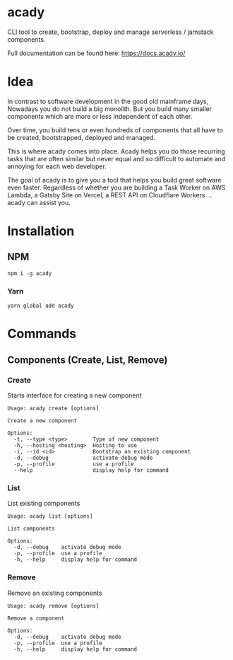 # acady

CLI tool to create, bootstrap, deploy and manage serverless / jamstack components.

Full documentation can be found here: https://docs.acady.io/

# Idea
In contrast to software development in the good old mainframe days, Nowadays you do not build a big monolith.
But you build many smaller components which are more or less independent of each other.

Over time, you build tens or even hundreds of components that all have to be created, bootstrapped, deployed and managed.

This is where acady comes into place. Acady helps you do those recurring tasks that are often similar but never equal and so difficult to automate and annoying for each web developer.

The goal of acady is to give you a tool that helps you build great software even faster.
Regardless of whether you are building a Task Worker on AWS Lambda, a Gatsby Site on Vercel, a REST API on Cloudflare Workers ... acady can assist you.

# Installation

## NPM
```
npm i -g acady
```

### Yarn
```
yarn global add acady
```


# Commands

## Components (Create, List, Remove)

### Create
Starts interface for creating a new component
```
Usage: acady create [options]

Create a new component

Options:
  -t, --type <type>        Type of new component
  -h, --hosting <hosting>  Hosting to use
  -i, --id <id>            Bootstrap an existing component
  -d, --debug              activate debug mode
  -p, --profile            use a profile
  --help                   display help for command

```

### List
List existing components
```
Usage: acady list [options]

List components

Options:
  -d, --debug    activate debug mode
  -p, --profile  use a profile
  -h, --help     display help for command
```

### Remove
Remove an existing components
```
Usage: acady remove [options]

Remove a component

Options:
  -d, --debug    activate debug mode
  -p, --profile  use a profile
  -h, --help     display help for command

```

